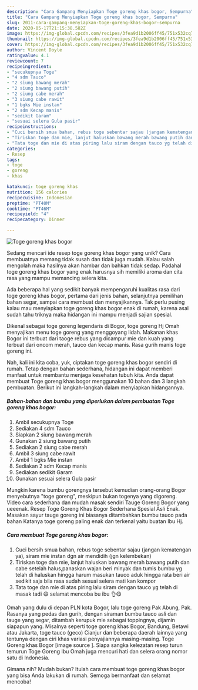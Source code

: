 ```yaml
---
description: "Cara Gampang Menyiapkan Toge goreng khas bogor, Sempurna"
title: "Cara Gampang Menyiapkan Toge goreng khas bogor, Sempurna"
slug: 2011-cara-gampang-menyiapkan-toge-goreng-khas-bogor-sempurna
date: 2020-05-17T21:15:38.582Z
image: https://img-global.cpcdn.com/recipes/3fea9d1b2006ff45/751x532cq70/toge-goreng-khas-bogor-foto-resep-utama.jpg
thumbnail: https://img-global.cpcdn.com/recipes/3fea9d1b2006ff45/751x532cq70/toge-goreng-khas-bogor-foto-resep-utama.jpg
cover: https://img-global.cpcdn.com/recipes/3fea9d1b2006ff45/751x532cq70/toge-goreng-khas-bogor-foto-resep-utama.jpg
author: Vincent Doyle
ratingvalue: 4.1
reviewcount: 7
recipeingredient:
- "secukupnya Toge"
- "4 sdm Tauco"
- "2 siung bawang merah"
- "2 siung bawang putih"
- "2 siung cabe merah"
- "3 siung cabe rawit"
- "1 bgks Mie instan"
- "2 sdm Kecap manis"
- "sedikit Garam"
- "sesuai selera Gula pasir"
recipeinstructions:
- "Cuci bersih smua bahan, rebus toge sebentar sajau (jangan kematengan ya), siram mie instan dgn air mendidih (jgn kelembekan)"
- "Tiriskan toge dan mie, lanjut haluskan bawang merah bawang putih dan cabe setelah halus,panaskan wajan beri minyak dan tumis bumbu yg telah di haluskan hingga harum masukan tauco aduk hingga rata beri air sedikit saja bila rasa sudah sesuai selera mati kan kompor"
- "Tata toge dan mie di atas piring lalu siram dengan tauco yg telah di masak tadi 😄 selamat mencoba bu ibu 👌😋"
categories:
- Resep
tags:
- toge
- goreng
- khas

katakunci: toge goreng khas 
nutrition: 156 calories
recipecuisine: Indonesian
preptime: "PT40M"
cooktime: "PT46M"
recipeyield: "4"
recipecategory: Dinner

---
```



![Toge goreng khas bogor](https://img-global.cpcdn.com/recipes/3fea9d1b2006ff45/751x532cq70/toge-goreng-khas-bogor-foto-resep-utama.jpg)

Sedang mencari ide resep toge goreng khas bogor yang unik? Cara membuatnya memang tidak susah dan tidak juga mudah. Kalau salah mengolah maka hasilnya akan hambar dan bahkan tidak sedap. Padahal toge goreng khas bogor yang enak harusnya sih memiliki aroma dan cita rasa yang mampu memancing selera kita.

Ada beberapa hal yang sedikit banyak mempengaruhi kualitas rasa dari toge goreng khas bogor, pertama dari jenis bahan, selanjutnya pemilihan bahan segar, sampai cara membuat dan menyajikannya. Tak perlu pusing kalau mau menyiapkan toge goreng khas bogor enak di rumah, karena asal sudah tahu triknya maka hidangan ini mampu menjadi sajian spesial.

Dikenal sebagai toge goreng legendaris di Bogor, toge goreng Hj Omah menyajikan menu toge goreng yang menggoyang lidah. Makanan khas Bogor ini terbuat dari taoge rebus yang dicampur mie dan kuah yang terbuat dari oncom merah, tauco dan kecap manis. Rasa gurih manis toge goreng ini.


Nah, kali ini kita coba, yuk, ciptakan toge goreng khas bogor sendiri di rumah. Tetap dengan bahan sederhana, hidangan ini dapat memberi manfaat untuk membantu menjaga kesehatan tubuh kita. Anda dapat membuat Toge goreng khas bogor menggunakan 10 bahan dan 3 langkah pembuatan. Berikut ini langkah-langkah dalam menyiapkan hidangannya.

<!--inarticleads1-->

##### Bahan-bahan dan bumbu yang diperlukan dalam pembuatan Toge goreng khas bogor:

1. Ambil secukupnya Toge
1. Sediakan 4 sdm Tauco
1. Siapkan 2 siung bawang merah
1. Gunakan 2 siung bawang putih
1. Sediakan 2 siung cabe merah
1. Ambil 3 siung cabe rawit
1. Ambil 1 bgks Mie instan
1. Sediakan 2 sdm Kecap manis
1. Sediakan sedikit Garam
1. Gunakan sesuai selera Gula pasir


Mungkin karena bumbu gorengnya tersebut kemudian orang-orang Bogor menyebutnya &#34;toge goreng&#34;, meskipun bukan togenya yang digoreng. Video cara sederhana dan mudah masak sendiri Tauge Goreng Bogor yang ueeenak. Resep Toge Goreng Khas Bogor Sederhana Spesial Asli Enak. Masakan sayur tauge goreng ini biasanya ditambahkan bumbu tauco pada bahan Katanya toge goreng paling enak dan terkenal yaitu buatan Ibu Hj. 

<!--inarticleads2-->

##### Cara membuat Toge goreng khas bogor:

1. Cuci bersih smua bahan, rebus toge sebentar sajau (jangan kematengan ya), siram mie instan dgn air mendidih (jgn kelembekan)
1. Tiriskan toge dan mie, lanjut haluskan bawang merah bawang putih dan cabe setelah halus,panaskan wajan beri minyak dan tumis bumbu yg telah di haluskan hingga harum masukan tauco aduk hingga rata beri air sedikit saja bila rasa sudah sesuai selera mati kan kompor
1. Tata toge dan mie di atas piring lalu siram dengan tauco yg telah di masak tadi 😄 selamat mencoba bu ibu 👌😋


Omah yang dulu di depan PLN kota Bogor, lalu toge goreng Pak Abung, Pak. Rasanya yang pedas dan gurih, dengan siraman bumbu tauco asli dan tauge yang segar, ditambah kerupuk mie sebagai toppingnya, dijamin siapapun yang. Misalnya seperti toge goreng khas Bogor, Bandung, Betawi atau Jakarta, toge tauco (geco) Cianjur dan beberapa daerah lainnya yang tentunya dengan ciri khas variasi penyajiannya masing-masing. Toge Goreng khas Bogor [image source ]. Siapa sangka kelezatan resep turun temurun Toge Goreng Ibu Omah juga mencuri hati dan selera orang nomor satu di Indonesia. 

Gimana nih? Mudah bukan? Itulah cara membuat toge goreng khas bogor yang bisa Anda lakukan di rumah. Semoga bermanfaat dan selamat mencoba!
